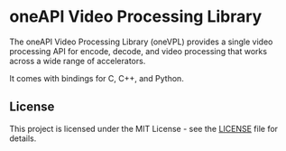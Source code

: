 # oneAPI Video Processing Library

The oneAPI Video Processing Library (oneVPL) provides a single video processing
API for encode, decode, and video processing that works across a wide range of
accelerators.

It comes with bindings for C, C++, and Python.

## License

This project is licensed under the MIT License - see the [LICENSE](LICENSE) file
for details.
